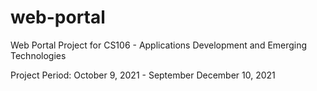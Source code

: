 # web-portal
Web Portal Project for CS106 - Applications Development and Emerging Technologies

Project Period: October 9, 2021 - September December 10, 2021
